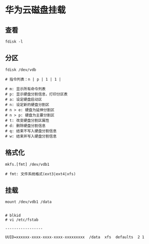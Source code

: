 # 华为云磁盘挂载

## 查看

```
fdisk -l
```

## 分区

```
fdisk /dev/vdb

# 指令列表：n | p | 1 | 1 |

# m: 显示所有命令列表
# p: 显示硬盘分割信息，打印分区表
# a: 设定硬盘启动区
# n: 设定新的硬盘分割区
# n > e: 硬盘为延伸分割区
# n > p: 硬盘为主要分割区
# t: 改变硬盘分割区属性
# d: 删除硬盘分割信息
# q: 结束不写入硬盘分割信息
# w: 结束并写入硬盘分割信息
```

## 格式化

```
mkfs.[fmt] /dev/vdb1

# fmt: 文件系统格式(ext3|ext4|xfs)
```

## 挂载

```
mount /dev/vdb1 /data
```

## 

```
# blkid
# vi /etc/fstab

-----------------

UUID=xxxxxx-xxxx-xxxx-xxxx-xxxxxxxxx  /data  xfs  defaults  2 1

```
